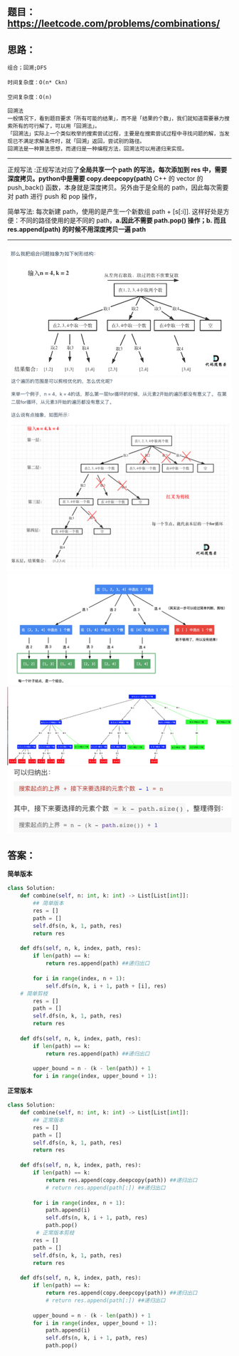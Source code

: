 ## 题目：https://leetcode.com/problems/combinations/


## 思路：
```
组合；回溯;DFS

时间复杂度：O(n* Ckn)

空间复杂度：O(n)
```
```
回溯法
一般情况下，看到题目要求「所有可能的结果」，而不是「结果的个数」，我们就知道需要暴力搜索所有的可行解了，可以用「回溯法」。
「回溯法」实际上一个类似枚举的搜索尝试过程，主要是在搜索尝试过程中寻找问题的解，当发现已不满足求解条件时，就「回溯」返回，尝试别的路径。
回溯法是一种算法思想，而递归是一种编程方法，回溯法可以用递归来实现。
```
***********
正规写法 :正规写法对应了**全局共享一个 path 的写法，每次添加到 res 中，需要深度拷贝。python中是需要 copy.deepcopy(path)**
C++ 的 vector 的 push_back() 函数，本身就是深度拷贝。另外由于是全局的 path，因此每次需要对 path 进行 push 和 pop 操作，

简单写法: 每次新建 path，使用的是产生一个新数组 path + [s[:i]]. 这样好处是方便：不同的路径使用的是不同的 path，**a.因此不需要 path.pop() 操作；b. 而且 res.append(path) 的时候不用深度拷贝一遍 path**
*************
![a](https://github.com/SSRRBB/Leetcode/blob/main/Images/373.png)
![a](https://github.com/SSRRBB/Leetcode/blob/main/Images/369.png)
![a](https://github.com/SSRRBB/Leetcode/blob/main/Images/370.png)
![a](https://github.com/SSRRBB/Leetcode/blob/main/Images/371.png)
![a](https://github.com/SSRRBB/Leetcode/blob/main/Images/372.png)
## 答案：
**简单版本**
```python
class Solution:
    def combine(self, n: int, k: int) -> List[List[int]]:
        ## 简单版本
        res = []
        path = []
        self.dfs(n, k, 1, path, res)
        return res
    
    def dfs(self, n, k, index, path, res):
        if len(path) == k:
            return res.append(path) ##递归出口  
            
        for i in range(index, n + 1):
            self.dfs(n, k, i + 1, path + [i], res)
    # 简单剪枝
        res = []
        path = []
        self.dfs(n, k, 1, path, res)
        return res
    
    def dfs(self, n, k, index, path, res):
        if len(path) == k:
            return res.append(path) ##递归出口  
        
        upper_bound = n - (k - len(path)) + 1
        for i in range(index, upper_bound + 1):
```

**正常版本**
```python
class Solution:
    def combine(self, n: int, k: int) -> List[List[int]]:
        ## 正常版本
        res = []
        path = []
        self.dfs(n, k, 1, path, res)
        return res
    
    def dfs(self, n, k, index, path, res):
        if len(path) == k:
            return res.append(copy.deepcopy(path)) ##递归出口  
            # return res.append(path[:]) ##递归出口 
        
        for i in range(index, n + 1):
            path.append(i)
            self.dfs(n, k, i + 1, path, res)
            path.pop()
         # 正常版本剪枝
        res = []
        path = []
        self.dfs(n, k, 1, path, res)
        return res
    
    def dfs(self, n, k, index, path, res):
        if len(path) == k:
            return res.append(copy.deepcopy(path)) ##递归出口  
            # return res.append(path[:]) ##递归出口 
        
        upper_bound = n - (k - len(path)) + 1
        for i in range(index, upper_bound + 1):
            path.append(i)
            self.dfs(n, k, i + 1, path, res)
            path.pop()
```
